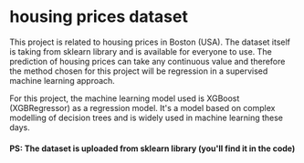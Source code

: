 # housing prices dataset

This project is related to housing prices in Boston (USA). The dataset itself is taking from sklearn library and is available for everyone to use. The prediction of housing prices can take any continuous value and therefore the method chosen for this project will be regression in a supervised machine learning approach.

For this project, the machine learning model used is XGBoost (XGBRegressor) as a regression model. It's a model based on complex modelling of decision trees and is widely used in machine learning these days.

#### PS: The dataset is uploaded from sklearn library (you'll find it in the code)
